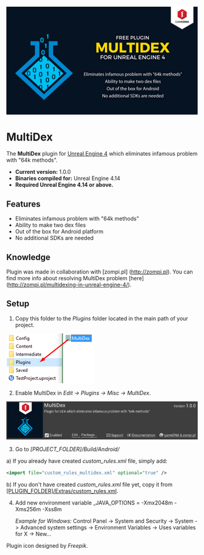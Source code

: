 ![Splash](Resources/Splash.png)

# MultiDex

The **MultiDex** plugin for [Unreal Engine 4](http://www.unrealengine.com) which eliminates infamous problem with "64k methods".

* **Current version:** 1.0.0
* **Binaries compiled for:** Unreal Engine 4.14
* **Required Unreal Engine 4.14 or above.**

## Features
* Eliminates infamous problem with "64k methods"
* Ability to make two dex files
* Out of the box for Android platform
* No additional SDKs are needed

## Knowledge
Plugin was made in collaboration with [zompi.pl] (http://zompi.pl). You can find more info about resolving MultiDex problem [here] (http://zompi.pl/multidexing-in-unreal-engine-4/).

## Setup
1. Copy this folder to the *Plugins* folder located in the main path of your project.

  ![CopyFiles](Resources/CopyFiles.png)

2. Enable MultiDex in *Edit -> Plugins -> Misc -> MultiDex*.

  ![EnablePlugin](Resources/EnablePlugin.png)

3. Go to _[PROJECT_FOLDER]/Build/Android/_

  a) If you already have created _custom_rules.xml_ file, simply add:
  ```xml
  <import file="custom_rules_multidex.xml" optional="true" />
  ```
  b) If you don't have created _custom_rules.xml_ file yet, copy it from [[PLUGIN_FOLDER]/Extras/custom_rules.xml](Extras/custom_rules.xml).
  
4. Add new environment variable _JAVA_OPTIONS = -Xmx2048m -Xms256m -Xss8m

   _Example for Windows:_ Control Panel -> System and Security -> System -> Advanced system settings -> Environment Variables -> Uses variables for X -> New...

Plugin icon designed by _Freepik_.
